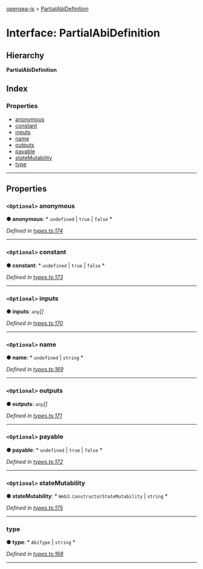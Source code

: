 [opensea-js](../README.md) > [PartialAbiDefinition](../interfaces/partialabidefinition.md)

# Interface: PartialAbiDefinition

## Hierarchy

**PartialAbiDefinition**

## Index

### Properties

* [anonymous](partialabidefinition.md#anonymous)
* [constant](partialabidefinition.md#constant)
* [inputs](partialabidefinition.md#inputs)
* [name](partialabidefinition.md#name)
* [outputs](partialabidefinition.md#outputs)
* [payable](partialabidefinition.md#payable)
* [stateMutability](partialabidefinition.md#statemutability)
* [type](partialabidefinition.md#type)

---

## Properties

<a id="anonymous"></a>

### `<Optional>` anonymous

**● anonymous**: * `undefined` &#124; `true` &#124; `false`
*

*Defined in [types.ts:174](https://github.com/ProjectOpenSea/opensea-js/blob/7a8f863/src/types.ts#L174)*

___
<a id="constant"></a>

### `<Optional>` constant

**● constant**: * `undefined` &#124; `true` &#124; `false`
*

*Defined in [types.ts:173](https://github.com/ProjectOpenSea/opensea-js/blob/7a8f863/src/types.ts#L173)*

___
<a id="inputs"></a>

### `<Optional>` inputs

**● inputs**: *`any`[]*

*Defined in [types.ts:170](https://github.com/ProjectOpenSea/opensea-js/blob/7a8f863/src/types.ts#L170)*

___
<a id="name"></a>

### `<Optional>` name

**● name**: * `undefined` &#124; `string`
*

*Defined in [types.ts:169](https://github.com/ProjectOpenSea/opensea-js/blob/7a8f863/src/types.ts#L169)*

___
<a id="outputs"></a>

### `<Optional>` outputs

**● outputs**: *`any`[]*

*Defined in [types.ts:171](https://github.com/ProjectOpenSea/opensea-js/blob/7a8f863/src/types.ts#L171)*

___
<a id="payable"></a>

### `<Optional>` payable

**● payable**: * `undefined` &#124; `true` &#124; `false`
*

*Defined in [types.ts:172](https://github.com/ProjectOpenSea/opensea-js/blob/7a8f863/src/types.ts#L172)*

___
<a id="statemutability"></a>

### `<Optional>` stateMutability

**● stateMutability**: * `Web3.ConstructorStateMutability` &#124; `string`
*

*Defined in [types.ts:175](https://github.com/ProjectOpenSea/opensea-js/blob/7a8f863/src/types.ts#L175)*

___
<a id="type"></a>

###  type

**● type**: * `AbiType` &#124; `string`
*

*Defined in [types.ts:168](https://github.com/ProjectOpenSea/opensea-js/blob/7a8f863/src/types.ts#L168)*

___

